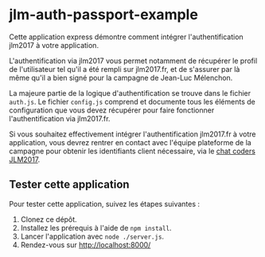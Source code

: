 # jlm-auth-passport-example

Cette application express démontre comment intégrer l'authentification jlm2017 à votre application.

L'authentification via jlm2017 vous permet notamment de récupérer le profil de l'utilisateur tel qu'il a été
rempli sur jlm2017.fr, et de s'assurer par là même qu'il a bien signé pour la campagne de Jean-Luc Mélenchon.

La majeure partie de la logique d'authentification se trouve dans le fichier ``auth.js``. Le fichier ``config.js``
comprend et documente tous les éléments de configuration que vous devez récupérer pour faire fonctionner
l'authentification via jlm2017.fr.

Si vous souhaitez effectivement intégrer l'authentification jlm2017.fr à votre application, vous devrez rentrer
en contact avec l'équipe plateforme de la campagne pour obtenir les identifiants client nécessaire, via
le [chat coders JLM2017](https://chat.coders.jlm2017.fr).

## Tester cette application

Pour tester cette application, suivez les étapes suivantes :

1. Clonez ce dépôt.
2. Installez les prérequis à l'aide de ``npm install``.
3. Lancer l'application avec ``node ./server.js``.
4. Rendez-vous sur <http://localhost:8000/>
